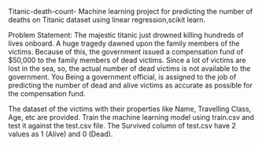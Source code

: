 Titanic-death-count-
Machine learning project for predicting the number of deaths on Titanic dataset using linear regression,scikit learn. 

Problem Statement: The majestic titanic just drowned killing hundreds of lives onboard. A huge tragedy dawned upon the family members of the victims. Because of this, the government issued a compensation fund of $50,000 to the family members of dead victims. Since a lot of victims are lost in the sea, so, the actual number of dead victims is not available to the government. You Being a government official, is assigned to the job of predicting the number of dead and alive victims as accurate as possible for the compensation fund.

The dataset of the victims with their properties like Name, Travelling Class, Age, etc  are provided. Train the machine learning model using train.csv and test it against the test.csv file. The Survived column of test.csv have 2 values as 1 (Alive) and 0 (Dead).

